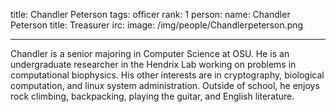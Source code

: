 title: Chandler Peterson
tags: officer
rank: 1
person:
    name: Chandler Peterson
    title: Treasurer
    irc:
    image: /img/people/Chandlerpeterson.png

---

Chandler is a senior majoring in Computer Science at OSU. He is an undergraduate researcher in the
Hendrix Lab working on problems in computational biophysics. His other interests are in cryptography,
biological computation, and linux system administration. Outside of school, he enjoys rock climbing,
backpacking, playing the guitar, and English literature.
